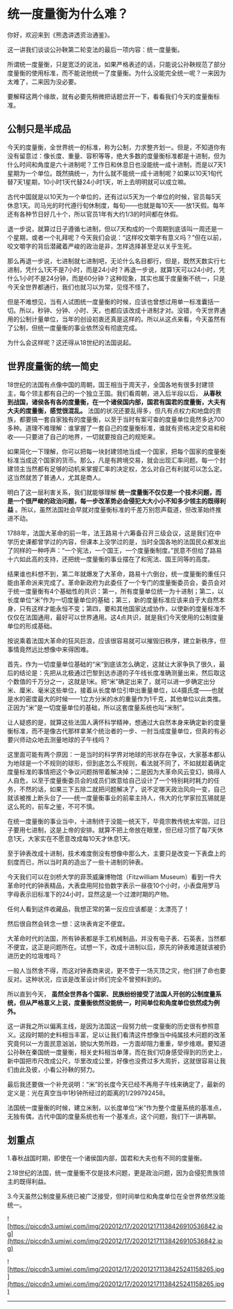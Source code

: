 # 统一度量衡为什么难？

你好，欢迎来到《熊逸讲透资治通鉴》。

这一讲我们谈谈公孙鞅第二轮变法的最后一项内容：统一度量衡。

所谓统一度量衡，只是宽泛的说法，如果严格表述的话，只能说公孙鞅规范了部分度量衡的使用标准，而不能说他统一了度量衡。为什么没能完全统一呢？一来因为太难了，二来因为没必要。

要解释这两个缘故，就有必要先稍微把话题岔开一下，看看我们今天的度量衡标准。

## 公制只是半成品

今天的度量衡，全世界统一的标准，称为公制，力求整齐划一。但是，不知道你有没有留意过：像长度、重量、容积等等，绝大多数的度量衡标准都是十进制，但为什么时间和角度是六十进制呢？工作日和休息日也没能统一成十进制，而是以7天1星期为一个单位。既然搞统一，为什么就不能统一成十进制呢？如果以10天1旬代替7天1星期，10小时1天代替24小时1天，听上去明明就可以成立嘛。

古代中国就是以10天为一个单位的，还有过以5天为一个单位的时候，官员每5天休息1天。司马光的时代遵行旬休制度，每旬——也就是每10天——放1天假。每年还有各种节日好几十个，所以官员1年有大约1/3的时间都在休假。

退一步说，就算过日子遵循七进制，但以7天构成的一个周期到底该叫一周还是一个星期，或者一个礼拜呢？今天我们会说：“这样咬文嚼字有意义吗？”但在以前，咬文嚼字的背后潜藏着严峻的政治是非，怎样选择甚至足以关乎生死。

那么再退一步说，七进制就七进制吧，无论什么名目都行，但是，既然天数实行七进制，凭什么1天不是7小时，而是24小时？再退一步说，就算1天可以24小时，凭什么1小时不是24分钟，而是60分钟？这种现象，其实也属于度量衡不统一，只是今天全世界都通行，我们也就习以为常，见怪不怪了。

但是不难想见，当有人试图统一度量衡的时候，应该也曾想过用单一标准囊括一切。所以，秒钟、分钟、小时、天，也都应该改成十进制才对。没错，今天世界通用的公制计量单位，当年的创设初衷还真是这样的。所以从这点来看，今天虽然有了公制，但统一度量衡的事业依然没有彻底完成。

为什么会这样呢？这还得从18世纪的法国说起。

## 世界度量衡的统一简史

18世纪的法国有点像中国的周朝，国王相当于周天子，全国各地有很多封建领主，每个领主都有自己的一个独立王国。我们看周朝，进入后半段以后， **从春秋到战国，诸侯各有各的度量衡，在一个诸侯国内部，国君有国君的度量衡，大夫有大夫的度量衡，感觉很混乱。** 法国的状况还要乱得多，但凡有点权力和地盘的贵族，都要搞一套自家独有的度量衡，以至于当时有案可查的度量单位竟然多达700多种。道理不难理解：谁掌握了一套自己的度量衡标准，谁就有资格决定交易和税收——只要进了自己的地界，一切就要按自己的规矩来。

如果简化一下理解，你可以把每一块封建领地当成一个国家，把每个国家的度量衡标准当成这个国家的货币。那么，凡是有跨境交易，就会出现汇率问题。每一个封建领主当然都有足够的动机来掌握汇率的决定权，怎么对自己有利就可以怎么定。这当然就苦了普通人，尤其是商人。

明白了这一层利害关系，我们就能够理解 **统一度量衡不仅仅是一个技术问题，而是一个很严峻的政治问题，每一步改革势必会侵犯大大小小不知多少领主的既得利益** 。所以，虽然法国社会早就对度量衡标准的千差万别怨声载道，但改革始终推进不动。

1788年，法国大革命的前一年，法王路易十六筹备召开三级会议，这是我们在中学历史课都曾学过的内容，但课本上没学过的是，当时全国各地的法国民众都发出了同样的一种呼声：“一个宪法，一个国王，一个度量衡制度。”民意不但给了路易十六如此高的支持，还把统一度量衡的事业摆在了和宪法、国王同等的高度。

结果谁也料想不到，第二年就爆发了大革命，路易十六倒台，统一度量衡的重任只能由革命派来完成了。革命新政府为此委任了一个专门的度量衡委员会，委员会对于统一度量衡有4个基础性的共识：第一，所有度量单位统一为十进制；第二，以长度单位“米”作为一切度量单位的基础；第三，新的度量标准应该来自于大自然本身，只有这样才能永恒不变；第四，要和其他国家达成协作，以使新的度量标准不仅仅在法国通用，最好可以世界通用。这4点共识，就是我们今天使用的公制度量单位的形成基础。

按说乘着法国大革命的狂风巨浪，应该很容易就可以摧毁旧秩序，建立新秩序，但事情竟然远比想像中来得困难。

首先，作为一切度量单位基础的“米”到底该怎么确定，这就让大家争执了很久，最后的结论是：先把从北极通过巴黎到达赤道的子午线长度准确测量出来，然后取这个数值的千万分之一，这就是1米。把“米”确定出来了，就可以进一步确定出分米、厘米、毫米这些单位，接着从长度单位引申出重量单位，以4摄氏度——也就是水的密度最大的时候——1立方分米的水的重量作为1千克，其他单位以此类推。正因为“米”是一切度量单位的基础，所以这套度量系统也叫“米制”。

让人疑惑的是，就算这些法国人满怀科学精神，想通过大自然本身来确定新的度量衡标准，而不是像古代那样拿某个统治者的一步、一肘当成度量单位，但真的有必要兴师动众地去测量地球的子午线吗？

这里面可能有两个原因：一是当时的科学界对地球的形状存在争议，大家基本都认为地球是一个不规则的球形，但到底怎么不规则，看法就不同了，不如就趁着确定度量标准的事情把这个争议问题捎带着解决掉；二是因为大革命风云变幻，搞得人人自危，以至于度量衡委员会的成员们故意给自己设计了一个特别耗时耗力的任务，不然的话，如果三下五除二就把问题解决了，说不定哪天政治风向一变，自己就该被推上断头台了——统一度量衡事业的前辈主持人，伟大的化学家拉瓦锡就是这么死的，前车之鉴，不可不慎。

在统一度量衡的事业当中，十进制终于没能一统天下，毕竟宗教传统太牢固，过日子要用七进制，这是上帝的安排。就算不把上帝放在眼里，但已经习惯了每7天休息1天，大家实在不愿意改成每10天才休息1天。

至于钟表改成十进制，技术难度倒没有想像中那么大，主要只是改变一下表盘上的刻度而已，所以当时真的造出了一些十进制的钟表。

今天我们可以在剑桥大学的菲茨威廉博物馆（Fitzwilliam Museum）看到一件大革命时代的钟表精品，大表盘用阿拉伯数字表示一昼夜10个小时，小表盘用罗马字母表示旧标准下的24小时，显然这是一个过渡时期的产物。

任何人看到这件收藏品，我想正常的第一反应应该都是：太漂亮了！

然后很自然会转念一想：这块表肯定不便宜。

大革命时代的法国，所有钟表都是手工机械制品，并没有电子表、石英表，当然都不便宜，这正是问题所在。试想一下，改成十进制以后，原先的钟表难道就该被扔进历史的垃圾堆吗？

一般人当然舍不得，而这对钟表商来说，更不啻于一场灭顶之灾，他们拼了命也要反对。这种状况，应该是改革设计师们完全不曾预料到的。

所以直到今天， **虽然全世界各个国家、民族纷纷接受了法国人开创的公制度量系统，但从严格意义上说，度量衡依然没能统一，时间单位和角度单位依然成为例外。**

这一讲我之所以偏离主线，是因为法国这一段努力统一度量衡的历史很有参照意义。这段时期的史料相当丰富，足以让我们看清这件想像当中纯属技术问题的改革究竟何以一方面民意汹汹，貌似大势所趋，一方面却阻力重重，举步维艰。要知道公孙鞅在秦国统一度量衡，相关史料相当单薄，而在我们切身感受得到的历史上，新中国把市尺改成公尺，华里改成公里，好像也没费过多大周折，这就很容易让我们由此及彼，小看公孙鞅的努力。

最后我还要做一个补充说明：“米”的长度今天已经不再用子午线来确定了，最新的定义是：光在真空当中1秒钟所经过的距离的1/299792458。

法国统一度量衡的时候，建立米制，以长度单位“米”作为整个度量系统的基准点，无独有偶，古代中国的度量系统也有一个基准点，这个问题，我们下一讲再聊。

## 划重点

1.春秋战国时期，即使在一个诸侯国内部，国君和大夫也有不同的度量衡。
 
2.18世纪的法国，统一度量衡不仅是技术问题，更是政治问题，因为会侵犯贵族领主的既得利益。
 
3.今天虽然公制度量系统已被广泛接受，但时间单位和角度单位在全世界依然没能统一。

![https://piccdn3.umiwi.com/img/202012/17/202012171138426910536842.jpg](https://piccdn3.umiwi.com/img/202012/17/202012171138426910536842.jpg)

![https://piccdn3.umiwi.com/img/202012/17/202012171138425241158265.jpg](https://piccdn3.umiwi.com/img/202012/17/202012171138425241158265.jpg)

---
